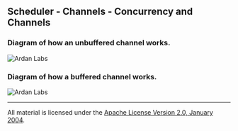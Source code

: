 ## Scheduler - Channels - Concurrency and Channels

### Diagram of how an unbuffered channel works.

![Ardan Labs](unbuffered.png)

### Diagram of how a buffered channel works.

![Ardan Labs](buffered.png)
___
All material is licensed under the [Apache License Version 2.0, January 2004](http://www.apache.org/licenses/LICENSE-2.0).
